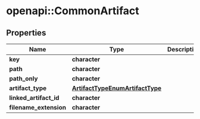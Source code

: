# openapi::CommonArtifact


## Properties
Name | Type | Description | Notes
------------ | ------------- | ------------- | -------------
**key** | **character** |  | [optional] 
**path** | **character** |  | [optional] 
**path_only** | **character** |  | [optional] 
**artifact_type** | [**ArtifactTypeEnumArtifactType**](ArtifactTypeEnumArtifactType.md) |  | [optional] 
**linked_artifact_id** | **character** |  | [optional] 
**filename_extension** | **character** |  | [optional] 



